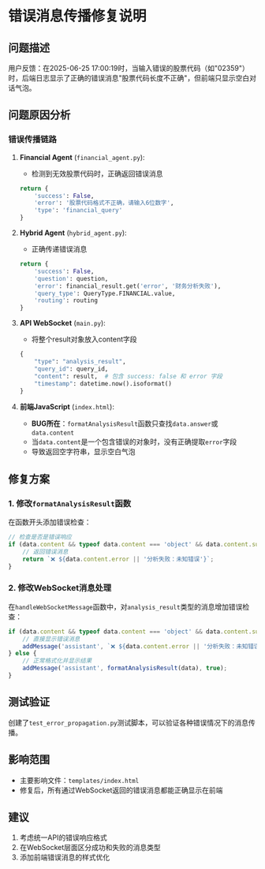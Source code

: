 # 错误消息传播修复说明

## 问题描述
用户反馈：在2025-06-25 17:00:19时，当输入错误的股票代码（如"02359"）时，后端日志显示了正确的错误消息"股票代码长度不正确"，但前端只显示空白对话气泡。

## 问题原因分析

### 错误传播链路
1. **Financial Agent** (`financial_agent.py`):
   - 检测到无效股票代码时，正确返回错误消息
   ```python
   return {
       'success': False,
       'error': '股票代码格式不正确，请输入6位数字',
       'type': 'financial_query'
   }
   ```

2. **Hybrid Agent** (`hybrid_agent.py`):
   - 正确传递错误消息
   ```python
   return {
       'success': False,
       'question': question,
       'error': financial_result.get('error', '财务分析失败'),
       'query_type': QueryType.FINANCIAL.value,
       'routing': routing
   }
   ```

3. **API WebSocket** (`main.py`):
   - 将整个result对象放入content字段
   ```python
   {
       "type": "analysis_result",
       "query_id": query_id,
       "content": result,  # 包含 success: false 和 error 字段
       "timestamp": datetime.now().isoformat()
   }
   ```

4. **前端JavaScript** (`index.html`):
   - **BUG所在**：`formatAnalysisResult`函数只查找`data.answer`或`data.content`
   - 当`data.content`是一个包含错误的对象时，没有正确提取`error`字段
   - 导致返回空字符串，显示空白气泡

## 修复方案

### 1. 修改`formatAnalysisResult`函数
在函数开头添加错误检查：
```javascript
// 检查是否是错误响应
if (data.content && typeof data.content === 'object' && data.content.success === false) {
    // 返回错误消息
    return `❌ ${data.content.error || '分析失败：未知错误'}`;
}
```

### 2. 修改WebSocket消息处理
在`handleWebSocketMessage`函数中，对`analysis_result`类型的消息增加错误检查：
```javascript
if (data.content && typeof data.content === 'object' && data.content.success === false) {
    // 直接显示错误消息
    addMessage('assistant', `❌ ${data.content.error || '分析失败：未知错误'}`, false);
} else {
    // 正常格式化并显示结果
    addMessage('assistant', formatAnalysisResult(data), true);
}
```

## 测试验证
创建了`test_error_propagation.py`测试脚本，可以验证各种错误情况下的消息传播。

## 影响范围
- 主要影响文件：`templates/index.html`
- 修复后，所有通过WebSocket返回的错误消息都能正确显示在前端

## 建议
1. 考虑统一API的错误响应格式
2. 在WebSocket层面区分成功和失败的消息类型
3. 添加前端错误消息的样式优化